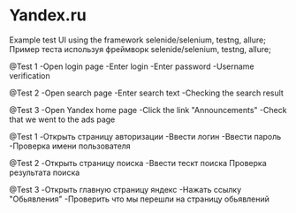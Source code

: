 # Yandex.ru

Example test UI  using the framework selenide/selenium, testng, allure;
Пример теста используя фреймворк selenide/selenium, testng, allure;

@Test 1
-Open login page
-Enter login
-Enter password
-Username verification

@Test 2
-Open search page
-Enter search text
-Checking the search result

@Test 3
-Open Yandex home page
-Click the link "Announcements"
-Check that we went to the ads page

@Test 1
-Открыть страницу авторизации
-Ввести логин
-Ввести пароль
-Проверка имени пользователя

@Test 2
-Открыть страницу поиска
-Ввести тескт поиска
Проверка результата поиска

@Test 3
-Открыть главную страницу яндекс
-Нажать ссылку "Обьявления"
-Проверить что мы перешли на страницу обьявлений

